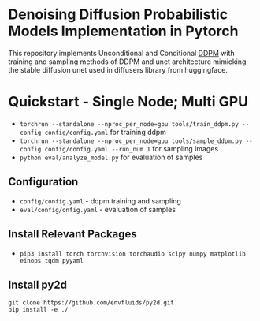 Denoising Diffusion Probabilistic Models Implementation in Pytorch
========

This repository implements Unconditional and Conditional [DDPM](https://arxiv.org/abs/2006.11239) with training and sampling methods of DDPM and unet architecture mimicking the stable diffusion unet used in diffusers library from huggingface.

# Quickstart - Single Node; Multi GPU
* ```torchrun --standalone --nproc_per_node=gpu tools/train_ddpm.py --config config/config.yaml``` for training ddpm
* ```torchrun --standalone --nproc_per_node=gpu tools/sample_ddpm.py --config config/config.yaml --run_num 1``` for sampling images
* ```python eval/analyze_model.py``` for evaluation of samples 

## Configuration
* ```config/config.yaml``` - ddpm training and sampling
* ```eval/config/onfig.yaml``` - evaluation of samples

## Install Relevant Packages
* ```pip3 install torch torchvision torchaudio scipy numpy matplotlib einops tqdm pyyaml```

## Install py2d
```
git clone https://github.com/envfluids/py2d.git
pip install -e ./
```